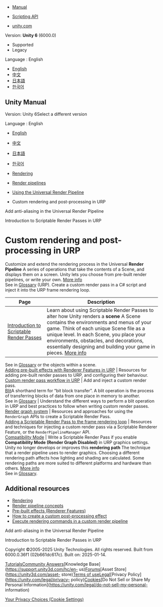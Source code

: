 [](https://docs.unity3d.com)

  * [Manual](../Manual/index.html)
  * [Scripting API](../ScriptReference/index.html)

  * [unity.com](https://unity.com/)

Version: **Unity 6** (6000.0)

  * Supported
  * Legacy

Language : English

  * [English](/Manual/urp/customizing-urp.html)
  * [中文](/cn/current/Manual/urp/customizing-urp.html)
  * [日本語](/ja/current/Manual/urp/customizing-urp.html)
  * [한국어](/kr/current/Manual/urp/customizing-urp.html)

[](https://docs.unity3d.com)

## Unity Manual

Version: Unity 6Select a different version

Language : English

  * [English](/Manual/urp/customizing-urp.html)
  * [中文](/cn/current/Manual/urp/customizing-urp.html)
  * [日本語](/ja/current/Manual/urp/customizing-urp.html)
  * [한국어](/kr/current/Manual/urp/customizing-urp.html)

  * [Rendering](../rendering-and-post-processing.html)
  * [Render pipelines](../render-pipelines.html)
  * [Using the Universal Render Pipeline](../universal-render-pipeline.html)
  * Custom rendering and post-processing in URP

[](../urp/anti-aliasing.html)

Add anti-aliasing in the Universal Render Pipeline

[](../urp/renderer-features/intro-to-scriptable-render-passes.html)

Introduction to Scriptable Render Passes in URP

# Custom rendering and post-processing in URP

Customize and extend the rendering process in the Universal **Render
Pipeline** A series of operations that take the contents of a Scene, and
displays them on a screen. Unity lets you choose from pre-built render
pipelines, or write your own. [More info](../render-pipelines.html)  
See in [Glossary](../Glossary.html#Renderpipeline) (URP). Create a custom
render pass in a C# script and inject it into the URP frame rendering loop.

Page | Description  
---|---  
[Introduction to Scriptable Render Passes](renderer-features/intro-to-scriptable-render-passes.html) | Learn about using Scriptable Render Passes to alter how Unity renders a **scene** A Scene contains the environments and menus of your game. Think of each unique Scene file as a unique level. In each Scene, you place your environments, obstacles, and decorations, essentially designing and building your game in pieces. [More info](../CreatingScenes.html)  
See in [Glossary](../Glossary.html#Scene) or the objects within a scene.  
[Adding pre-built effects with Renderer Features in URP](urp-renderer-feature-landing.html) | Resources for adding pre-built render passes to URP, and configuring their behaviour.  
[Custom render pass workflow in URP](renderer-features/custom-rendering-pass-workflow-in-urp.html) | Add and inject a custom render pass.  
[Blit](customize/blit-overview.html)A shorthand term for “bit block transfer”.
A blit operation is the process of transferring blocks of data from one place
in memory to another.  
See in [Glossary](../Glossary.html#blit) | Understand the different ways to perform a blit operation in URP and best practices to follow when writing custom render passes.  
[Render graph system](render-graph.html) | Resources and approaches for using the `RenderGraph` APIs to create a Scriptable Render Pass.  
[Adding a Scriptable Render Pass to the frame rendering loop](inject-a-render-pass.html) | Resources and techniques for injecting a custom render pass via a Scriptable Renderer Feature, or the `RenderPipelineManager` API.  
[Compatibility Mode](compatibility-mode.html) | Write a Scriptable Render Pass if you enable **Compatibility Mode (Render Graph Disabled)** in URP graphics settings. Unity no longer develops or improves this **rendering path** The technique that a render pipeline uses to render graphics. Choosing a different rendering path affects how lighting and shading are calculated. Some rendering paths are more suited to different platforms and hardware than others. [More info](../RenderingPaths.html)  
See in [Glossary](../Glossary.html#RenderingPath).  
  
## Additional resources

  * [Rendering](rendering-in-universalrp.html)
  * [Render pipeline concepts](urp-concepts.html)
  * [Pre-built effects (Renderer Features)](urp-renderer-feature.html)
  * [How to create a custom post-processing effect](post-processing/post-processing-custom-effect-low-code.html)
  * [Execute rendering commands in a custom render pipeline](https://docs.unity3d.com/Packages/com.unity.render-pipelines.core@17.0/manual/srp-using-scriptable-render-context.html)

[](../urp/anti-aliasing.html)

Add anti-aliasing in the Universal Render Pipeline

[](../urp/renderer-features/intro-to-scriptable-render-passes.html)

Introduction to Scriptable Render Passes in URP

Copyright ©2005-2025 Unity Technologies. All rights reserved. Built from
6000.0.36f1 (02b661dc617c). Built on: 2025-01-14.

[Tutorials](https://learn.unity.com/)[Community
Answers](https://answers.unity3d.com)[Knowledge
Base](https://support.unity3d.com/hc/en-
us)[Forums](https://forum.unity3d.com)[Asset Store](https://unity3d.com/asset-
store)[Terms of
use](https://docs.unity3d.com/Manual/TermsOfUse.html)[Legal](https://unity.com/legal)[Privacy
Policy](https://unity.com/legal/privacy-
policy)[Cookies](https://unity.com/legal/cookie-policy)[Do Not Sell or Share
My Personal Information](https://unity.com/legal/do-not-sell-my-personal-
information)

[Your Privacy Choices (Cookie Settings)](javascript:void\(0\);)

